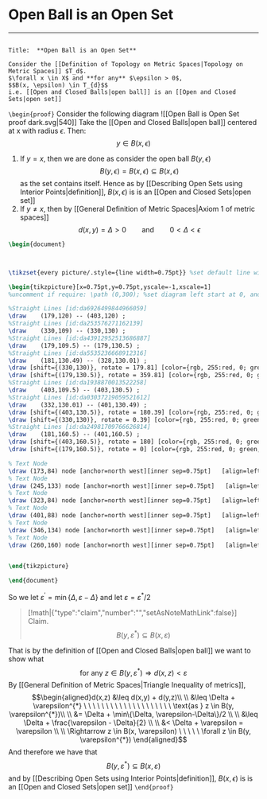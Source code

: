 # Open Ball is an Open Set
---
```ad-Theorem

Title:  **Open Ball is an Open Set**

Consider the [[Definition of Topology on Metric Spaces|Topology on Metric Spaces]] $T_d$.  
$\forall x \in X$ and **for any** $\epsilon > 0$, 
$$B(x, \epsilon) \in T_{d}$$
i.e. [[Open and Closed Balls|open ball]] is an [[Open and Closed Sets|open set]]
```

`\begin{proof}`
Consider the following diagram
![[Open Ball is Open Set proof dark.svg|540]]
Take the [[Open and Closed Balls|open ball]] centered at x with radius $\epsilon$. Then:
$$y \in B(x, \epsilon)$$
1.  If $y = x$, then we are done as consider the open ball $B(y,\epsilon)$
$$B(y,\epsilon) = B(x,\epsilon) \subseteq B(x, \epsilon)$$
as the set contains itself. Hence as by [[Describing Open Sets using Interior Points|definition]], $B(x,\epsilon)$ is is an [[Open and Closed Sets|open set]]
2.  If $y \neq x$, then by [[General Definition of Metric Spaces|Axiom 1 of metric spaces]]
$$d(x,y) = \Delta > 0 \ \ \ \ \ \ \ \  \text{and} \ \ \ \ \ \ \ \  0 < \Delta < \epsilon$$
```tikz
\begin{document}



\tikzset{every picture/.style={line width=0.75pt}} %set default line width to 0.75pt        

\begin{tikzpicture}[x=0.75pt,y=0.75pt,yscale=-1,xscale=1]
%uncomment if require: \path (0,300); %set diagram left start at 0, and has height of 300

%Straight Lines [id:da6926499844966059] 
\draw    (179,120) -- (403,120) ;
%Straight Lines [id:da253576271162139] 
\draw    (330,109) -- (330,130) ;
%Straight Lines [id:da43912952513686887] 
\draw    (179,109.5) -- (179,130.5) ;
%Straight Lines [id:da5535236668912316] 
\draw    (181,130.49) -- (328,130.01) ;
\draw [shift={(330,130)}, rotate = 179.81] [color={rgb, 255:red, 0; green, 0; blue, 0 }  ][line width=0.75]    (10.93,-3.29) .. controls (6.95,-1.4) and (3.31,-0.3) .. (0,0) .. controls (3.31,0.3) and (6.95,1.4) .. (10.93,3.29)   ;
\draw [shift={(179,130.5)}, rotate = 359.81] [color={rgb, 255:red, 0; green, 0; blue, 0 }  ][line width=0.75]    (10.93,-3.29) .. controls (6.95,-1.4) and (3.31,-0.3) .. (0,0) .. controls (3.31,0.3) and (6.95,1.4) .. (10.93,3.29)   ;
%Straight Lines [id:da1938870013522258] 
\draw    (403,109.5) -- (403,130.5) ;
%Straight Lines [id:da03037219059521612] 
\draw    (332,130.01) -- (401,130.49) ;
\draw [shift={(403,130.5)}, rotate = 180.39] [color={rgb, 255:red, 0; green, 0; blue, 0 }  ][line width=0.75]    (10.93,-3.29) .. controls (6.95,-1.4) and (3.31,-0.3) .. (0,0) .. controls (3.31,0.3) and (6.95,1.4) .. (10.93,3.29)   ;
\draw [shift={(330,130)}, rotate = 0.39] [color={rgb, 255:red, 0; green, 0; blue, 0 }  ][line width=0.75]    (10.93,-3.29) .. controls (6.95,-1.4) and (3.31,-0.3) .. (0,0) .. controls (3.31,0.3) and (6.95,1.4) .. (10.93,3.29)   ;
%Straight Lines [id:da24981709766626814] 
\draw    (181,160.5) -- (401,160.5) ;
\draw [shift={(403,160.5)}, rotate = 180] [color={rgb, 255:red, 0; green, 0; blue, 0 }  ][line width=0.75]    (10.93,-3.29) .. controls (6.95,-1.4) and (3.31,-0.3) .. (0,0) .. controls (3.31,0.3) and (6.95,1.4) .. (10.93,3.29)   ;
\draw [shift={(179,160.5)}, rotate = 0] [color={rgb, 255:red, 0; green, 0; blue, 0 }  ][line width=0.75]    (10.93,-3.29) .. controls (6.95,-1.4) and (3.31,-0.3) .. (0,0) .. controls (3.31,0.3) and (6.95,1.4) .. (10.93,3.29)   ;

% Text Node
\draw (173,84) node [anchor=north west][inner sep=0.75pt]   [align=left] {$\displaystyle x$};
% Text Node
\draw (245,133) node [anchor=north west][inner sep=0.75pt]   [align=left] {$\displaystyle \Delta $};
% Text Node
\draw (323,84) node [anchor=north west][inner sep=0.75pt]   [align=left] {$\displaystyle y$};
% Text Node
\draw (401,88) node [anchor=north west][inner sep=0.75pt]   [align=left] {boundary};
% Text Node
\draw (346,134) node [anchor=north west][inner sep=0.75pt]   [align=left] {$\displaystyle \epsilon \ -\ \Delta $};
% Text Node
\draw (260,160) node [anchor=north west][inner sep=0.75pt]   [align=left] {$\displaystyle \epsilon $};


\end{tikzpicture}

\end{document}
```
So we let $\varepsilon^{'} = \min\{\Delta, \varepsilon - \Delta \}$ and let $\varepsilon = \varepsilon^{*}/2$
> [!math|{"type":"claim","number":"","setAsNoteMathLink":false}] Claim.
> $$B(y,\varepsilon^{*})  \subseteq B(x, \varepsilon)$$

That is by the definition of [[Open and Closed Balls|open ball]] we want to show what
$$\text{for any } z \in B(y, \varepsilon^{*}) \Rightarrow d(x,z) < \varepsilon$$
By [[General Definition of Metric Spaces|Triangle Inequality of metrics]], 
$$\begin{aligned}d(x,z) &\leq d(x,y) + d(y,z)\\ \\
&\leq  \Delta + \varepsilon^{*}  \ \ \ \ \ \ \ \  \ \ \ \ \ \ \ \ \ \ \ \ \text{as } z \in B(y, \varepsilon^{*})\\ \\
&= \Delta + \min\{\Delta, \varepsilon-\Delta\}/2 \\ \\ 
&\leq \Delta + \frac{\varepsilon - \Delta}{2} \\ \\
&< \Delta + \varepsilon = \varepsilon \\ \\
\Rightarrow z \in B(x, \varepsilon) \ \ \ \ \ \forall z \in B(y, \varepsilon^{*}) \end{aligned}$$
And therefore we have that
$$B(y, \varepsilon^{*}) \subseteq B(x,\varepsilon)$$
and by  [[Describing Open Sets using Interior Points|definition]], $B(x,\epsilon)$ is is an [[Open and Closed Sets|open set]]
`\end{proof}`